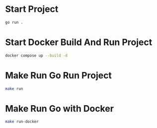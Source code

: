 
# Start Project
```sh
go run .
```

# Start Docker Build And Run Project
```sh
docker compose up --build -d
```

# Make Run Go Run Project
``` sh
make run
```
# Make Run Go with Docker
``` sh
make run-docker 
```